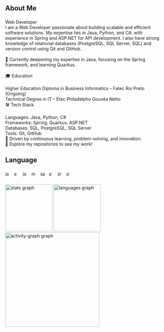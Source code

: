<h2 align="left">About Me</h2>

###

<p align="left">Web Developer<br>I am a Web Developer passionate about building scalable and efficient software solutions. My expertise lies in Java, Python, and C#, with experience in Spring and ASP.NET for API development. I also have strong knowledge of relational databases (PostgreSQL, SQL Server, SQL) and version control using Git and GitHub.<br><br>🔹 Currently deepening my expertise in Java, focusing on the Spring framework, and learning Quarkus.<br><br>🎓 Education<br><br>Higher Education Diploma in Business Informatics – Fatec Rio Preto (Ongoing)<br>Technical Degree in IT – Etec Philadelpho Gouvêa Netto<br>🛠 Tech Stack<br><br>Languages: Java, Python, C#<br>Frameworks: Spring, Quarkus, ASP.NET<br>Databases: SQL, PostgreSQL, SQL Server<br>Tools: Git, GitHub<br>🚀 Driven by continuous learning, problem-solving, and innovation.<br>📌 Explore my repositories to see my work!</p>

###

<h2 align="left">Language</h2>

###

  <div align="justify">
        <img src="https://cdn.jsdelivr.net/gh/devicons/devicon/icons/javascript/javascript-original.svg" height="16" alt="javascript logo"  />
        <img width="4" />
        <img src="https://cdn.jsdelivr.net/gh/devicons/devicon/icons/angularjs/angularjs-plain.svg" height="16" alt="angularjs logo"  />
        <img width="4" />
        <img src="https://cdn.jsdelivr.net/gh/devicons/devicon/icons/java/java-plain.svg" height="16" alt="java logo"  />
        <img width="4" />
        <img src="https://cdn.jsdelivr.net/gh/devicons/devicon/icons/mongodb/mongodb-original.svg" height="16" alt="mongodb logo"  />
        <img width="4" />
        <img src="https://cdn.jsdelivr.net/gh/devicons/devicon/icons/spring/spring-original.svg" height="16" alt="spring logo"  />
        <img width="4" />
        <img src="https://cdn.jsdelivr.net/gh/devicons/devicon/icons/python/python-plain.svg" height="16" alt="python logo"  />
        <img width="4" />
        <img src="https://cdn.jsdelivr.net/gh/devicons/devicon/icons/jira/jira-original.svg" height="16" alt="jira logo"  />
        <img width="4" />
        <img src="https://cdn.jsdelivr.net/gh/devicons/devicon/icons/postgresql/postgresql-original.svg" height="16" alt="postgresql logo"  />
   </div>

###

<div align="left">
  <img src="https://github-readme-stats.vercel.app/api?username=Erickkamii&hide_title=false&hide_rank=false&show_icons=true&include_all_commits=true&count_private=true&disable_animations=false&theme=dark&locale=en&hide_border=false&order=1" height="150" alt="stats graph"  />
  <img src="https://github-readme-stats.vercel.app/api/top-langs?username=Erickkamii&locale=en&hide_title=false&layout=compact&card_width=320&langs_count=5&theme=dark&hide_border=false&order=2" height="150" alt="languages graph"  />
  <img src="https://github-readme-activity-graph.vercel.app/graph?username=Erickkamii&radius=16&theme=github-dark&area=true&order=5" height="300" alt="activity-graph graph"  />
</div>

###
